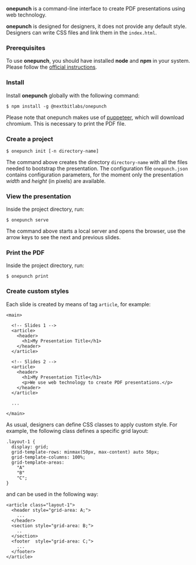 **onepunch** is a command-line interface to create PDF presentations using web technology.

**onepunch** is designed for designers, it does not provide any default style. Designers can write CSS files and link them in the `index.html`.

### Prerequisites

To use **onepunch**, you should have installed **node** and **npm** in your system. Please follow the [official instructions](https://www.npmjs.com/get-npm).

### Install

Install **onepunch** globally with the following command:

```
$ npm install -g @nextbitlabs/onepunch
```

Please note that onepunch makes use of [puppeteer](https://github.com/puppeteer/puppeteer/), which will download chromium. This is necessary to print the PDF file.

### Create a project

```
$ onepunch init [-n directory-name]
```

The command above creates the directory `directory-name` with all the files needed to bootstrap the presentation. The configuration file `onepunch.json` contains configuration parameters, for the moment only the presentation *width* and *height* (in pixels) are available.

### View the presentation

Inside the project directory, run:

```
$ onepunch serve
```

The command above starts a local server and opens the browser, use the arrow keys to see the next and previous slides.

### Print the PDF

Inside the project directory, run:

```
$ onepunch print
```

### Create custom styles

Each slide is created by means of tag `article`, for example:

```
<main>

  <!-- Slides 1 -->
  <article>
    <header>
      <h1>My Presentation Title</h1>
    </header>
  </article>

  <!-- Slides 2 -->
  <article>
    <header>
      <h1>My Presentation Title</h1>
      <p>We use web technology to create PDF presentations.</p>
    </header>
  </article>

  ...

</main>
```

As usual, designers can define CSS classes to apply custom style. For example, the following class defines a specific grid layout:

```
.layout-1 {
  display: grid;
  grid-template-rows: minmax(50px, max-content) auto 50px;
  grid-template-columns: 100%;
  grid-template-areas:
    "A"
    "B"
    "C";
}
```

and can be used in the following way:

```
<article class="layout-1">
  <header style="grid-area: A;">
    ...
  </header>
  <section style="grid-area: B;">
    ..
  </section>
  <footer  style="grid-area: C;">
    ...
  </footer>
</article>
```

